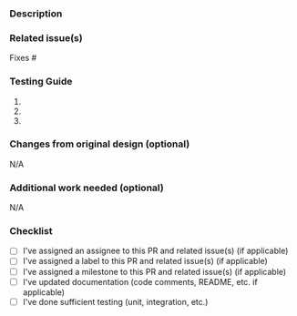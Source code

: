 ### Description

<!--
Briefly explain what this PR addresses and why it is needed. This should help reviewers understand the intent of the changes.

Start with something like:
"This PR introduces support for..." or "This PR fixes an issue where..."
-->

### Related issue(s)

<!--
Link to the relevant issue(s). If no issue exists, consider creating one that clearly describes the problem this PR aims to solve, including context, expected behavior, and any relevant error messages or logs.
-->

Fixes #

### Testing Guide

<!--
List clear, reproducible steps for testing this PR manually. Include example inputs and expected outcomes if applicable.
-->

1.
2.
3.

### Changes from original design (optional)

<!--
Mention any deviations from the planned solution, technical approach, or product spec. Default to N/A if there are none.
-->

N/A

### Additional work needed (optional)

<!--
Note any future work or technical debt that’s out of scope for this PR. Link technical debt issues if available. Default to N/A if there are none.
-->

N/A

### Checklist

- [ ] I've assigned an assignee to this PR and related issue(s) (if applicable)
- [ ] I've assigned a label to this PR and related issue(s) (if applicable)
- [ ] I've assigned a milestone to this PR and related issue(s) (if applicable)
- [ ] I've updated documentation (code comments, README, etc. if applicable)
- [ ] I've done sufficient testing (unit, integration, etc.)
